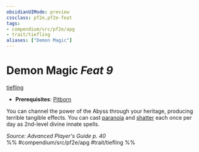 ```yaml
---
obsidianUIMode: preview
cssclass: pf2e,pf2e-feat
tags:
- compendium/src/pf2e/apg
- trait/tiefling
aliases: ["Demon Magic"]
---
```

# Demon Magic  *Feat 9*  
[tiefling](../../rules/traits/tiefling-b1.md)  

- **Prerequisites**: [Pitborn](pitborn-apg.md)

You can channel the power of the Abyss through your heritage, producing terrible tangible effects. You can cast [paranoia](../spells/paranoia.md) and [shatter](../spells/shatter.md) each once per day as 2nd-level divine innate spells.

*Source: Advanced Player's Guide p. 40*  
%% #compendium/src/pf2e/apg #trait/tiefling %%
